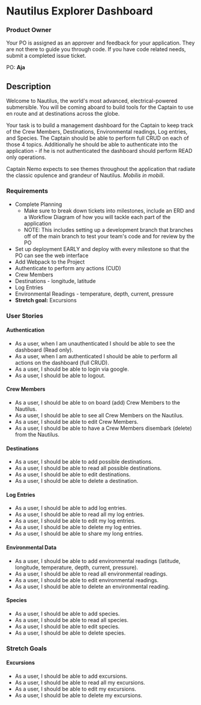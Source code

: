 # Nautilus Explorer Dashboard

### Product Owner
Your PO is assigned as an approver and feedback for your application. They are not there to guide you through code. If you have code related needs, submit a completed issue ticket.

PO: **Aja**

## Description
Welcome to Nautilus, the world's most advanced, electrical-powered submersible. You will be coming aboard to build tools for the Captain to use en route and at destinations across the globe.

Your task is to build a management dashboard for the Captain to keep track of the Crew Members, Destinations, Environmental readings, Log entries, and Species. The Captain should be able to perform full CRUD on each of those 4 topics.  Additionally he should be able to authenticate into the application - if he is not authenticated the dashboard should perform READ only operations.

Captain Nemo expects to see themes throughout the application that radiate the classic opulence and grandeur of Nautilus.
*Mobilis in mobili*.

### Requirements
* Complete Planning
    * Make sure to break down tickets into milestones, include an ERD and a Workflow Diagram of how you will tackle each part of the application
    * NOTE: This includes setting up a development branch that branches off of the main branch to test your team's code and for review by the PO
* Set up deployment EARLY and deploy with every milestone so that the PO can see the web interface
* Add Webpack to the Project
* Authenticate to perform any actions (CUD)
* Crew Members
* Destinations - longitude, latitude
* Log Entries
* Environmental Readings - temperature, depth, current, pressure
* **Stretch goal:** Excursions

### User Stories
#### Authentication
* As a user, when I am unauthenticated I should be able to see the dashboard (Read only).
* As a user, when I am authenticated I should be able to perform all actions on the dashboard (full CRUD).
* As a user, I should be able to login via google.
* As a user, I should be able to logout.

#### Crew Members
* As a user, I should be able to on board (add) Crew Members to the Nautilus.
* As a user, I should be able to see all Crew Members on the Nautilus.
* As a user, I should be able to edit Crew Members.
* As a user, I should be able to have a Crew Members disembark (delete) from the Nautilus.

#### Destinations
* As a user, I should be able to add possible destinations.
* As a user, I should be able to read all possible destinations.
* As a user, I should be able to edit destinations.
* As a user, I should be able to delete a destination.

#### Log Entries
* As a user, I should be able to add log entries.
* As a user, I should be able to read all my log entries.
* As a user, I should be able to edit my log entries.
* As a user, I should be able to delete my log entries.
* As a user, I should be able to share my long entries.

#### Environmental Data
* As a user, I should be able to add environmental readings (latitude, longitude, temperature, depth, current, pressure).
* As a user, I should be able to read all environmental readings.
* As a user, I should be able to edit environmental readings.
* As a user, I should be able to delete an environmental reading.

#### Species
* As a user, I should be able to add species.
* As a user, I should be able to read all species.
* As a user, I should be able to edit species.
* As a user, I should be able to delete species.

### Stretch Goals
#### Excursions
* As a user, I should be able to add excursions.
* As a user, I should be able to read all my excursions.
* As a user, I should be able to edit my excursions.
* As a user, I should be able to delete my excursions.
